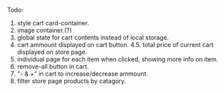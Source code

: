 Todo:

1. style cart card-container.
2. image container.(<picture>?)
3. global state for cart contents instead of local storage.
4. cart ammount displayed on cart button.
   4.5. total price of current cart displayed on store page.
5. individual page for each item when clicked, showing more info on item.
6. remove-all button in cart.
7. "- & +" in cart to increase/decrease ammount.
8. filter store page products by catagory.

